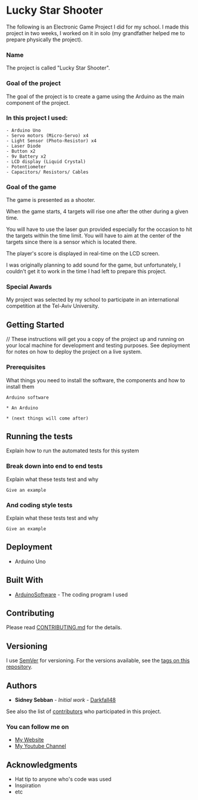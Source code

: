 # Lucky Star Shooter

The following is an Electronic Game Project I did for my school.
I made this project in two weeks, I worked on it in solo (my grandfather helped me to prepare physically the project).

### Name

The project is called "Lucky Star Shooter".

### Goal of the project

The goal of the project is to create a game using the Arduino as the main component of the project.

### In this project I used:
```
- Arduino Uno
- Servo motors (Micro-Servo) x4
- Light Sensor (Photo-Resistor) x4
- Laser Diode
- Button x2
- 9v Battery x2
- LCD display (Liquid Crystal)
- Potentiometer
- Capacitors/ Resistors/ Cables
```

### Goal of the game

The game is presented as a shooter.

When the game starts, 4 targets will rise one after the other during a given time.

You will have to use the laser gun provided especially for the occasion to hit the targets within the time limit. You will have to aim at the center of the targets since there is a sensor which is located there.

The player's score is displayed in real-time on the LCD screen.

I was originally planning to add sound for the game, but unfortunately, I couldn't get it to work in the time I had left to prepare this project.

### Special Awards

My project was selected by my school to participate in an international competition at the Tel-Aviv University.

## Getting Started

// These instructions will get you a copy of the project up and running on your local machine for development and testing purposes. See deployment for notes on how to deploy the project on a live system.

### Prerequisites

What things you need to install the software, the components and how to install them

```
Arduino software

* An Arduino

* (next things will come after)
```

## Running the tests

Explain how to run the automated tests for this system

### Break down into end to end tests

Explain what these tests test and why

```
Give an example
```

### And coding style tests

Explain what these tests test and why

```
Give an example
```

## Deployment

+ Arduino Uno

## Built With

* [ArduinoSoftware](https://www.arduino.cc/en/Main/Software) - The coding program I used

## Contributing

Please read [CONTRIBUTING.md](https://gist.github.com/PurpleBooth/b24679402957c63ec426) for the details.

## Versioning

I use [SemVer](http://semver.org/) for versioning. For the versions available, see the [tags on this repository](https://github.com/your/project/tags). 

## Authors

* **Sidney Sebban** - *Initial work* - [Darkfall48](https://github.com/Darkfall48)

See also the list of [contributors](https://github.com/your/project/contributors) who participated in this project.

### You can follow me on

* [My Website](http://darkfall48.wix.com/darkfall48/)
* [My Youtube Channel](https://youtube.com/darkfall48/)

## Acknowledgments

* Hat tip to anyone who's code was used
* Inspiration
* etc

